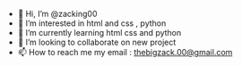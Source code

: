 - 👋 Hi, I’m @zacking00
- 👀 I’m interested in html and css , python 
- 🌱 I’m currently learning html css and python
- 💞️ I’m looking to collaborate on new project 
- 📫 How to reach me my email : thebigzack.00@gmail.com

<!---
zacking00/zacking00 is a ✨ special ✨ repository because its `README.md` (this file) appears on your GitHub profile.
You can click the Preview link to take a look at your changes.
--->
